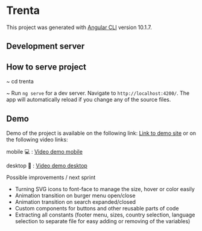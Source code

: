 # Trenta

This project was generated with [Angular CLI](https://github.com/angular/angular-cli) version 10.1.7.

## Development server

<h2>How to serve project</h2>

~ cd trenta

~ Run `ng serve` for a dev server. Navigate to `http://localhost:4200/`. The app will automatically reload if you change any of the source files.

<h2>Demo</h2>

Demo of the project is available on the following link: <a href="http://178.62.254.252"> Link to demo site</a> or on the following video links:

mobile :computer: : <a href="https://youtu.be/J_oU19euPoE"> Video demo mobile</a>

desktop :iphone: : <a href="https://youtu.be/zkIJ8BVSXew"> Video demo desktop</a>


Possible improvements / next sprint
<ul>
    <li>Turning SVG icons to font-face to manage the size, hover or color easily</li>
    <li>Animation transition on burger menu open/close</li>
    <li>Animation transition on search expanded/closed</li>
    <li>Custom components for buttons and other reusable parts of code</li>
    <li>Extracting all constants (footer menu, sizes, country selection, language selection to separate file for easy adding or removing of the variables)</li>
</ul>